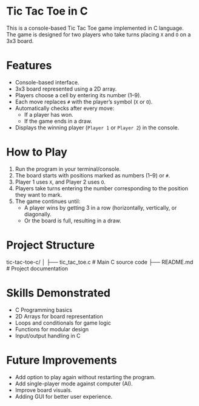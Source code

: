 # Tic Tac Toe in C
This is a console-based Tic Tac Toe game implemented in C language.  
The game is designed for two players who take turns placing `X` and `O` on a 3x3 board.  

# Features
- Console-based interface.  
- 3x3 board represented using a 2D array.  
- Players choose a cell by entering its number (1–9).  
- Each move replaces `#` with the player’s symbol (`X` or `O`).  
- Automatically checks after every move:
  - If a player has won.  
  - If the game ends in a draw.  
- Displays the winning player (`Player 1` or `Player 2`) in the console.  


# How to Play
1. Run the program in your terminal/console.  
2. The board starts with positions marked as numbers (1–9) or `#`.  
3. Player 1 uses `X`, and Player 2 uses `O`.  
4. Players take turns entering the number corresponding to the position they want to mark.  
5. The game continues until:
   - A player wins by getting 3 in a row (horizontally, vertically, or diagonally.  
   - Or the board is full, resulting in a draw.  


# Project Structure
tic-tac-toe-c/
│
├── tic_tac_toe.c   # Main C source code
├── README.md       # Project documentation

# Skills Demonstrated
- C Programming basics
- 2D Arrays for board representation
- Loops and conditionals for game logic
- Functions for modular design
- Input/output handling in C

# Future Improvements
- Add option to play again without restarting the program.
- Add single-player mode against computer (AI).
- Improve board visuals.
- Adding GUI for better user experience.

